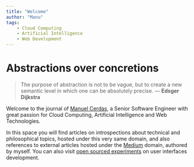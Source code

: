 ```yaml
---
title: "Welcome"
author: "Manu"
tags:
    - Cloud Computing
    - Artificial Intelligence
    - Web Development
---
```


# Abstractions over concretions
> The purpose of abstraction is not to be vague, but to create a new semantic level in which one can be absolutely precise. — **Edsger Dijkstra**

Welcome to the journal of [Manuel Cerdas](https://www.linkedin.com/in/manuelro/), a Senior Software Engineer with great passion for Cloud Computing, Artificial Intelligence and Web Technologies.

In this space you will find articles on introspections about technical and philosophical topics, hosted under this very same domain, and also references to external articles hosted under the [Medium](https://mandmcr.medium.com/) domain, authored by myself. You can also visit [open sourced experiments](https://codepen.io/manuelro) on user interfaces development.